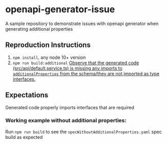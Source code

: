 # openapi-generator-issue
A sample repository to demonstrate issues with openapi generator when generating additional properties

## Reproduction Instructions

1. `npm install`, any node 10+ version
1. `npm run build:additional` [Observe that the generated code (src/api/default.service.ts) is missing any imports to `additionalProperties` from the schema/they are not imported as type interfaces.](https://github.com/ltomes/openapi-generator-issue/blob/master/src/api/default.service.ts#L57)

## Expectations
Generated code properly imports interfaces that are required

### Working example without additional properties:
Run `npm run build` to see the `specWithoutAdditionalProperties.yaml` spec build as expected
